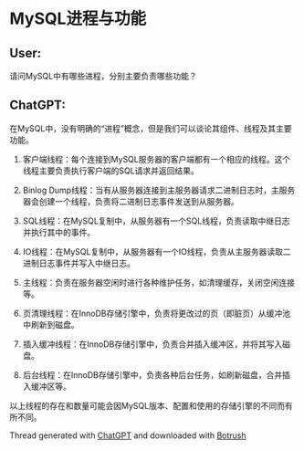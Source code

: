 # MySQL进程与功能

## User:
请问MySQL中有哪些进程，分别主要负责哪些功能？

## ChatGPT:
在MySQL中，没有明确的“进程”概念，但是我们可以谈论其组件、线程及其主要功能。

1. 客户端线程：每个连接到MySQL服务器的客户端都有一个相应的线程。这个线程主要负责执行客户端的SQL请求并返回结果。

2. Binlog Dump线程：当有从服务器连接到主服务器请求二进制日志时，主服务器会创建一个线程，负责将二进制日志事件发送到从服务器。

3. SQL线程：在MySQL复制中，从服务器有一个SQL线程，负责读取中继日志并执行其中的事件。

4. IO线程：在MySQL复制中，从服务器有一个IO线程，负责从主服务器读取二进制日志事件并写入中继日志。

5. 主线程：负责在服务器空闲时进行各种维护任务，如清理缓存，关闭空闲连接等。

6. 页清理线程：在InnoDB存储引擎中，负责将更改过的页（即脏页）从缓冲池中刷新到磁盘。

7. 插入缓冲线程：在InnoDB存储引擎中，负责合并插入缓冲区，并将其写入磁盘。

8. 后台线程：在InnoDB存储引擎中，负责各种后台任务，如刷新磁盘，合并插入缓冲区等。


以上线程的存在和数量可能会因MySQL版本、配置和使用的存储引擎的不同而有所不同。

Thread generated with <a href="https://chat.openai.com">ChatGPT</a> and downloaded with <a href="https://botrush.io">Botrush</a>